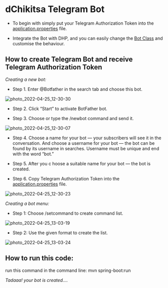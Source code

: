 # dChikitsa Telegram Bot

- To begin with simply put your Telegram Authorization Token into the [application.properties](https://github.com/dchikitsa-health/dChikitsaTelegramBot/blob/main/src/main/resources/application.properties) file.

- Integrate the Bot with DHP, and you can easily change the [Bot Class](https://github.com/dchikitsa-health/dChikitsaTelegramBot/blob/main/src/main/java/com/dchikitsa/dhp/service/Bot.java) and customise the behaviour.

## How to create Telegram Bot and receive Telegram Authorization Token

*Creating a new bot:*

- Step 1. Enter @Botfather in the search tab and choose this bot.

![photo_2022-04-25_12-30-30](https://user-images.githubusercontent.com/82867130/165043316-fee61bb5-a83d-4a83-b7c1-e3c9d3f1a9bd.jpg)


- Step 2. Click “Start” to activate BotFather bot.

- Step 3. Choose or type the /newbot command and send it.

![photo_2022-04-25_12-30-07](https://user-images.githubusercontent.com/82867130/165044025-a3632f4c-fcc2-46ff-a3b7-6df5e02d11ad.jpg)


- Step 4. Choose a name for your bot — your subscribers will see it in the conversation. And choose a username for your bot — the bot can be found by its username in searches. Username must be unique and end with the word “bot.”

- Step 5. After you c
hoose a suitable name for your bot — the bot is created.

- Step 6. Copy Telegram Authorization Token into the [application.properties](https://github.com/dchikitsa-health/dChikitsaTelegramBot/blob/main/src/main/resources/application.properties) file.

![photo_2022-04-25_12-30-23](https://user-images.githubusercontent.com/82867130/165044299-ab702c74-35d0-4158-bd54-783841acad24.jpg)


*Creating a bot menu:*

- Step 1: Choose /setcommand to create command list.

![photo_2022-04-25_13-03-19](https://user-images.githubusercontent.com/82867130/165044439-9aef55d6-9018-47b9-a299-47e174e1b242.jpg)

- Step 2: Use the given format to create the list.

![photo_2022-04-25_13-03-24](https://user-images.githubusercontent.com/82867130/165044583-8929f31c-d35f-4e92-bbc2-7b2728bfd246.jpg)

## How to run this code:
run this command in the command line:
mvn spring-boot:run



*Tadaaa! your bot is created....*



